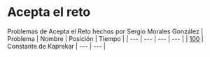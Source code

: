 # Acepta el reto
Problemas de Acepta el Reto hechos por Sergio Morales González
| Problema | Nombre | Posición | Tiempo |
| --- | --- | --- | --- |
| [100](https://www.aceptaelreto.com/problem/statement.php?id=100) | Constante de Kaprekar | --- | --- |
